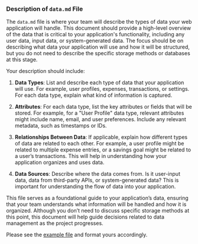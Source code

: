 ### Description of `data.md` File

The `data.md` file is where your team will describe the types of data your web application will handle. This document should provide a high-level overview of the data that is critical to your application's functionality, including any user data, input data, or system-generated data. The focus should be on describing what data your application will use and how it will be structured, but you do not need to describe the specific storage methods or databases at this stage.

Your description should include:

1. **Data Types**: List and describe each type of data that your application will use. For example, user profiles, expenses, transactions, or settings. For each data type, explain what kind of information is captured.
   
2. **Attributes**: For each data type, list the key attributes or fields that will be stored. For example, for a "User Profile" data type, relevant attributes might include name, email, and user preferences. Include any relevant metadata, such as timestamps or IDs.

3. **Relationships Between Data**: If applicable, explain how different types of data are related to each other. For example, a user profile might be related to multiple expense entries, or a savings goal might be related to a user’s transactions. This will help in understanding how your application organizes and uses data.

4. **Data Sources**: Describe where the data comes from. Is it user-input data, data from third-party APIs, or system-generated data? This is important for understanding the flow of data into your application.

This file serves as a foundational guide to your application’s data, ensuring that your team understands what information will be handled and how it is organized. Although you don’t need to discuss specific storage methods at this point, this document will help guide decisions related to data management as the project progresses.

Please see the [example file](https://github.com/umass-cs-326/ms02-example/blob/main/team/m2/data.md?plain=1) and format yours accordingly.